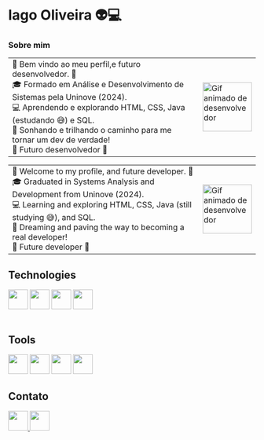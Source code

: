# Iago Oliveira 👽💻 

### Sobre mim

<table>
  <tr>
    <td>
        👋 Bem vindo ao meu perfil,e futuro desenvolvedor. 🎯<br>
      🎓 Formado em Análise e Desenvolvimento de Sistemas pela Uninove (2024).<br>
      💻 Aprendendo e explorando HTML, CSS, Java (estudando 😅) e SQL.<br>
      🚀 Sonhando e trilhando o caminho para me tornar um dev de verdade!<br>
      📌 Futuro desenvolvedor 🎯  
    </td>
    <td>
      <img height="100px" src="https://media1.giphy.com/media/v1.Y2lkPTc5MGI3NjExZjl3eTA3bW93YTF6eTc5MnBsMmpiNGdyOW5lbnlhanMydmRubmE4YyZlcD12MV9pbnRlcm5hbF9naWZfYnlfaWQmY3Q9Zw/HscDLzkO8EOTmgkhQP/giphy.gif" alt="Gif animado de desenvolvedor">
    </td>
  </tr>
</table>
<table>
  <tr>
    <td>
       👋 Welcome to my profile, and future developer. 🎯  <br>
        🎓 Graduated in Systems Analysis and Development from Uninove (2024).  <br>
        💻 Learning and exploring HTML, CSS, Java (still studying 😅), and SQL.  <br>
        🚀 Dreaming and paving the way to becoming a real developer!  <br>
         📌 Future developer 🎯
    </td>
    <td>
      <img height="100px" src="https://media2.giphy.com/media/v1.Y2lkPTc5MGI3NjExanl2dHBsMzhtbnJ5dWFhN3BwZDRkMXVoM2RpdjVidnI2NnFlbXBqZyZlcD12MV9pbnRlcm5hbF9naWZfYnlfaWQmY3Q9Zw/uurtMtTKqkJda4dk8Y/giphy.gif" alt="Gif animado de desenvolvedor">
    </td>
  </tr>
</table>
  

## Technologies
<div display="inline-block">
<img height="40px" src="https://cdn.jsdelivr.net/gh/devicons/devicon@latest/icons/html5/html5-original.svg"/>
<img height="40px" src="https://cdn.jsdelivr.net/gh/devicons/devicon@latest/icons/css3/css3-original.svg"/>
<img height="40px" src="https://cdn.jsdelivr.net/gh/devicons/devicon@latest/icons/javascript/javascript-original.svg" />
<img height="40px" src="https://cdn.jsdelivr.net/gh/devicons/devicon@latest/icons/java/java-original.svg" />
</div>       
<br>

## Tools

<div display="inline-block">
<img height="40px" src="https://cdn.jsdelivr.net/gh/devicons/devicon@latest/icons/git/git-original.svg" />
<img height="40px" src="https://cdn.jsdelivr.net/gh/devicons/devicon@latest/icons/vscode/vscode-original.svg" />
<img height="40px" src="https://cdn.jsdelivr.net/gh/devicons/devicon@latest/icons/eclipse/eclipse-original.svg" />
<img height="40px" src="https://cdn.jsdelivr.net/gh/devicons/devicon@latest/icons/postgresql/postgresql-original.svg" />
          
   
</div>  

## Contato
<a href=https://www.linkedin.com/in/deviagooliveira><img height="40px" src="https://cdn.jsdelivr.net/gh/devicons/devicon@latest/icons/linkedin/linkedin-original.svg"/>
<a href="mailto:deviagooliveira@gmail.com"><img height="40px" src="https://img.icons8.com/?size=100&id=P7UIlhbpWzZm&format=png&color=000000"/>

